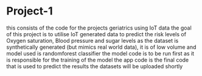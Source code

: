 # Project-1
this consists of the code for the projects geriatrics using IoT data
the goal of this project is to utilise IoT generated data to predict the risk levels of Oxygen saturation, Blood pressure and sugar levels
as the dataset is synthetically generated (but mimics real world data), it is of low volume and model used is randomforest classifier
the model code is to be run first as it is responsible for the training of the model
the app code is the final code that is used to predict the results
the datasets will be uploaded shortly
